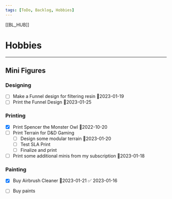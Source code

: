 ```yaml
---
tags: [ToDo, Backlog, Hobbies]
---
```

[[BL_HUB]]
# Hobbies
--- 
## Mini Figures
### Designing
- [ ] Make a Funnel design for filtering resin 📆2023-01-19
- [ ] Print the Funnel Design 📆2023-01-25
### Printing
- [x] Print Spencer the Monster Owl 📆2022-10-20
- [ ] Print Terrain for D&D Gaming
	- [ ] Design some modular terrain 📆2023-01-20
	- [ ] Test SLA Print
	- [ ] Finalize and print
- [ ] Print some additional minis from my subscription 📆2023-01-18

### Painting
- [x] Buy Airbrush Cleaner 📆2023-01-21 ✅ 2023-01-16
- [ ] Buy paints

